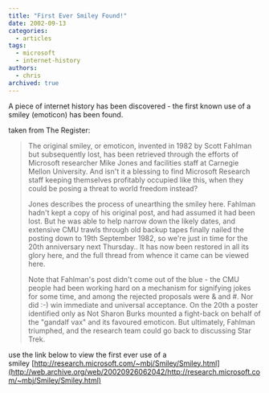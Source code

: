 ```yaml
---
title: "First Ever Smiley Found!"
date: 2002-09-13
categories:
  - articles
tags:
  - microsoft
  - internet-history
authors:
  - chris
archived: true
---
```


A piece of internet history has been discovered - the first known use of a smiley (emoticon) has been found.

taken from The Register:

> The original smiley, or emoticon, invented in 1982 by Scott Fahlman but subsequently lost, has been retrieved through the efforts of Microsoft researcher Mike Jones and facilities staff at Carnegie Mellon University. And isn't it a blessing to find Microsoft Research staff keeping themselves profitably occupied like this, when they could be posing a threat to world freedom instead?
>
> Jones describes the process of unearthing the smiley here. Fahlman hadn't kept a copy of his original post, and had assumed it had been lost. But he was able to help narrow down the likely dates, and extensive CMU trawls through old backup tapes finally nailed the posting down to 19th September 1982, so we're just in time for the 20th anniversary next Thursday.. It has now been restored in all its glory here, and the full thread from whence it came can be viewed here.
>
> Note that Fahlman's post didn't come out of the blue - the CMU people had been working hard on a mechanism for signifying jokes for some time, and among the rejected proposals were & and #. Nor did :-) win immediate and universal acceptance. On the 20th a poster identified only as Not Sharon Burks mounted a fight-back on behalf of the "gandalf vax" and its favoured emoticon. But ultimately, Fahlman triumphed, and the research team could go back to discussing Star Trek.

use the link below to view the first ever use of a smiley [http://research.microsoft.com/~mbj/Smiley/Smiley.html](http://web.archive.org/web/20020926062042/http://research.microsoft.com/~mbj/Smiley/Smiley.html)
